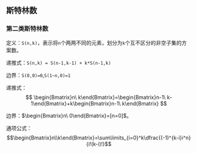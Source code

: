 ## 斯特林数

### 第二类斯特林数

定义：`S(n,k)`，表示将`n`个两两不同的元素，划分为`k`个互不区分的非空子集的方案数。

递推式：`S(n,k) = S(n-1,k-1) + k*S(n-1,k)`

边界：`S(0,0)=0`,`S(1~n,0)=1`

递推式：$$ \begin{Bmatrix}n\ k\end{Bmatrix}=\begin{Bmatrix}n-1\ k-1\end{Bmatrix}+k\begin{Bmatrix}n-1\ k\end{Bmatrix} $$

边界：$\begin{Bmatrix}n\ 0\end{Bmatrix}=[n=0]$。

通项公式：$$\begin{Bmatrix}n\\k\end{Bmatrix}=\sum\limits_{i=0}^k\dfrac{(-1)^{k-i}i^n}{i!(k-i)!}$$


